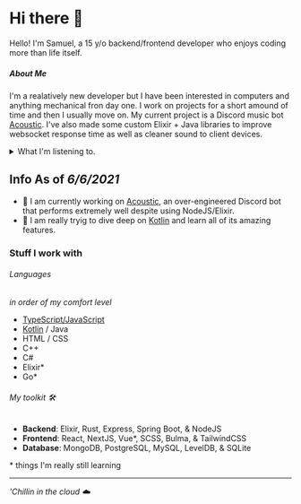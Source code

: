 # Hi there 👋

Hello! I'm Samuel, a 15 y/o backend/frontend developer who enjoys coding more than life itself. 

##### About Me

I'm a realatively new developer but I have been interested in computers and anything mechanical fron day one. I work on projects for a short amound of time and then I usually move on. My current project is a Discord music bot [Acoustic](https://github.com/acousticly). I've also made some custom Elixir + Java libraries to improve websocket response time as well as cleaner sound to client devices.

<details>
  <summary>What I'm listening to.</summary>
  <a href=https://spotify-github-profile.vercel.app/api/view?uid=eszli7hrnvlnbd287ncscgu3q&redirect=true">
    <img alt="Spotify" src="https://spotify-github-profile.vercel.app/api/view?uid=eszli7hrnvlnbd287ncscgu3q&cover_image=false&theme=default">
  </a>
</details>

## Info As of *6/6/2021*

- **🔭** I am currently working on [Acoustic](https://github.com/acousticly), an over-engineered Discord bot that performs extremely well despite using NodeJS/Elixir.
- **🌱** I am really tryig to dive deep on [Kotlin](https://kotlinlang.org/) and learn all of its amazing features.

### Stuff I work with

###### Languages

*in order of my comfort level*

- [TypeScript/JavaScript](https://www.typescriptlang.org)
- [Kotlin](https://kotlinlang.org/) / Java
- HTML / CSS
- C++
- C#   
- Elixir*
- Go*

###### My toolkit 🛠️

- **Backend**: Elixir, Rust, Express, Spring Boot, & NodeJS
- **Frontend**: React, NextJS, Vue*, SCSS, Bulma, & TailwindCSS
- **Database**: MongoDB, PostgreSQL, MySQL, LevelDB, & SQLite

\* things I'm really still learning

---

<em>'Chillin in the cloud ☁️</em>
